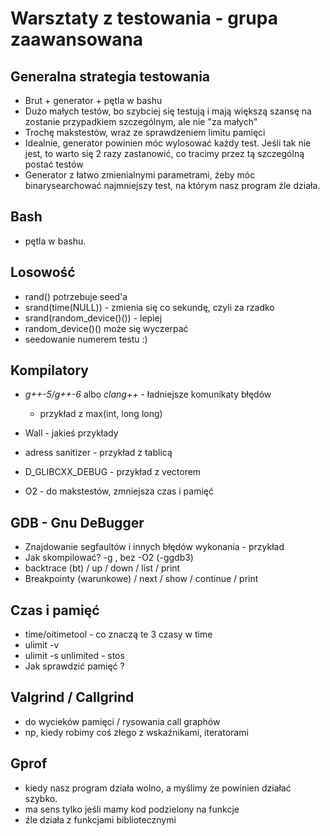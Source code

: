 Warsztaty z testowania - grupa zaawansowana
===========================================

Generalna strategia testowania
------------------------------
* Brut + generator + pętla w bashu
* Dużo małych testów, bo szybciej się testują i mają większą szansę na zostanie przypadkiem szczególnym, ale nie "za małych"
* Trochę makstestów, wraz ze sprawdzeniem limitu pamięci
* Idealnie, generator powinien móc wylosować każdy test. Jeśli tak nie jest, to warto się 2 razy zastanowić, co tracimy przez tą szczególną postać testów
* Generator z łatwo zmienialnymi parametrami, żeby móc binarysearchować najmniejszy test, na którym nasz program źle działa.

Bash
----
* pętla w bashu.

Losowość
--------
* rand() potrzebuje seed'a
* srand(time(NULL)) - zmienia się co sekundę, czyli za rzadko
* srand(random_device()()) - lepiej
* random_device()() może się wyczerpać
* seedowanie numerem testu :)

Kompilatory
-----------

* *g++-5/g++-6* albo *clang++* - ładniejsze komunikaty błędów
    - przykład z max(int, long long)

* Wall - jakieś przykłady
* adress sanitizer - przykład z tablicą
* D_GLIBCXX_DEBUG  - przykład z vectorem
* O2 - do makstestów, zmniejsza czas i pamięć

GDB - Gnu DeBugger
------------------

* Znajdowanie segfaultów i innych błędów wykonania - przykład
* Jak skompilować? -g , bez -O2 (-ggdb3)
* backtrace (bt) / up / down / list / print
* Breakpointy (warunkowe) / next / show / continue / print

Czas i pamięć
-------------

* time/oitimetool - co znaczą te 3 czasy w time
* ulimit -v
* ulimit -s unlimited - stos
* Jak sprawdzić pamięć ?

Valgrind / Callgrind
--------

* do wycieków pamięci / rysowania call graphów
* np, kiedy robimy coś złego z wskaźnikami, iteratorami

Gprof
-----

* kiedy nasz program działa wolno, a myślimy że powinien działać szybko.
* ma sens tylko jeśli mamy kod podzielony na funkcje
* źle działa z funkcjami bibliotecznymi
